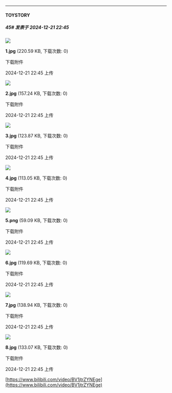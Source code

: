 ﻿
*****

####  TOYSTORY  
##### 45#       发表于 2024-12-21 22:45

<img src="https://img.saraba1st.com/forum/202412/21/224541b63gfh4k4g3k4kh6.jpg" referrerpolicy="no-referrer">

<strong>1.jpg</strong> (220.59 KB, 下载次数: 0)

下载附件

2024-12-21 22:45 上传

<img src="https://img.saraba1st.com/forum/202412/21/224542bkckq9j80v994k7q.jpg" referrerpolicy="no-referrer">

<strong>2.jpg</strong> (157.24 KB, 下载次数: 0)

下载附件

2024-12-21 22:45 上传

<img src="https://img.saraba1st.com/forum/202412/21/224543dbgkub2bkk333abr.jpg" referrerpolicy="no-referrer">

<strong>3.jpg</strong> (123.87 KB, 下载次数: 0)

下载附件

2024-12-21 22:45 上传

<img src="https://img.saraba1st.com/forum/202412/21/224544llh8qlydcvlg2ccy.jpg" referrerpolicy="no-referrer">

<strong>4.jpg</strong> (113.05 KB, 下载次数: 0)

下载附件

2024-12-21 22:45 上传

<img src="https://img.saraba1st.com/forum/202412/21/224545s7mye48i4dedliei.png" referrerpolicy="no-referrer">

<strong>5.png</strong> (59.09 KB, 下载次数: 0)

下载附件

2024-12-21 22:45 上传

<img src="https://img.saraba1st.com/forum/202412/21/224547fgzgcsf0c0dgxx0c.jpg" referrerpolicy="no-referrer">

<strong>6.jpg</strong> (119.69 KB, 下载次数: 0)

下载附件

2024-12-21 22:45 上传

<img src="https://img.saraba1st.com/forum/202412/21/224548d7lloioso5ksfqss.jpg" referrerpolicy="no-referrer">

<strong>7.jpg</strong> (138.94 KB, 下载次数: 0)

下载附件

2024-12-21 22:45 上传

<img src="https://img.saraba1st.com/forum/202412/21/224549b9bh85zoow4loz4o.jpg" referrerpolicy="no-referrer">

<strong>8.jpg</strong> (133.07 KB, 下载次数: 0)

下载附件

2024-12-21 22:45 上传

[https://www.bilibili.com/video/BV1jtrZYNEge](https://www.bilibili.com/video/BV1jtrZYNEge)

